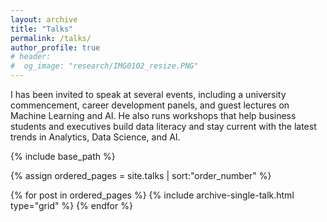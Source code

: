 ```yaml
---
layout: archive
title: "Talks"
permalink: /talks/
author_profile: true
# header:
#  og_image: "research/IMG0102_resize.PNG"
---
```


I has been invited to speak at several events, including a university commencement, career development panels, and guest lectures on Machine Learning and AI. He also runs workshops that help business students and executives build data literacy and stay current with the latest trends in Analytics, Data Science, and AI.


<nbsp>

{% include base_path %}

{% assign ordered_pages = site.talks | sort:"order_number" %}

{% for post in ordered_pages %}
  {% include archive-single-talk.html type="grid" %}
{% endfor %}
